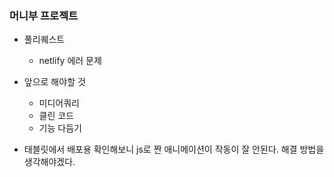 ### 머니부 프로젝트
- 풀리퀘스트

	- netlify 에러 문제 

- 앞으로 해야할 것

	- 미디어쿼리
	- 클린 코드
	- 기능 다듬기 

- 태블릿에서 배포용 확인해보니 js로 짠 애니메이션이 작동이 잘 안된다. 해결 방법을 생각해야겠다.
